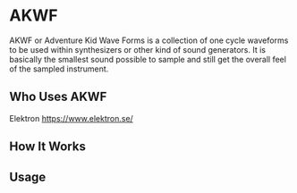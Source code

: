 # AKWF

AKWF or Adventure Kid Wave Forms is a collection of one cycle waveforms to be used within synthesizers or other kind of sound generators. It is basically the smallest sound possible to sample and still get the overall feel of the sampled instrument.

## Who Uses AKWF

Elektron https://www.elektron.se/

## How It Works

## Usage

